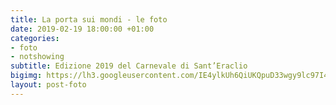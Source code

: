 ```yaml
---
title: La porta sui mondi - le foto
date: 2019-02-19 18:00:00 +01:00
categories:
- foto
- notshowing
subtitle: Edizione 2019 del Carnevale di Sant’Eraclio
bigimg: https://lh3.googleusercontent.com/IE4ylkUh6QiUKQpuD33wgy9lc97I47RNAlrJ71-1F6viWvRpuhf5Qs2dceOtZOIrVZ7_UhyuaATOsV-eKtCXKk1hANlPqgphVq6aEBl3uUvlFv5fiBMjc5NpKd3VuPaDkqTaHYCT-QM=w1920-h1080
layout: post-foto
---
```


<script src="https://cdn.jsdelivr.net/npm/publicalbum@latest/dist/pa-embed-player.min.js" async></script>
<div class="pa-embed-player" style="width:100%; height:480px; display:none;"
  data-link="https://photos.app.goo.gl/UQtYtEQc6CobruTk9"
  data-title="La porta sui mondi - carnevale 2019"
  data-description="27 new photos · Album by Andrea Gentili"
  data-background-color="#000000">
  <img data-src="https://lh3.googleusercontent.com/3ilmGdcjTUre0Nd9WNvchcbXb1wJ4dpSCzZmvtJd_iNTxOVapCAMKeirhJx6wKiH02mOMCUMl9K2AVaZ1PU6eERd_n7YVmt7-L7BEthfVzJOe_OwvPcN6l5btkM_ig8G-7q2_tyxwAg=w1920-h1080" src="" alt="" />
  <img data-src="https://lh3.googleusercontent.com/QyC2QQlgnchHqwu2l93QuPzeqiSvd7j3fzelPk82kTdnJN9HGVHRQtftB5FKshpL3RMF_7AFf6-ZgnMlQknzDzVZcyEcNu-7wuNMZa8lhUEnJteZ_8Qxy_-hJ36N95NGSUKiMo4ILco=w1920-h1080" src="" alt="" />
  <img data-src="https://lh3.googleusercontent.com/d-WxeX1LKgS3Oo1yNplWzUGNBkGNBSXRGyZMGUnrZKW7_2LA_i97PwC6sfN8EC17GCYY8MBOMqhIx-aDruzRbhm8Zy3R7ei6fiA0cs9grU42r9K74OAQKSNBdWZenaARHSBocq-HEu0=w1920-h1080" src="" alt="" />
  <img data-src="https://lh3.googleusercontent.com/9u-HPe_KGqqoC-9SQCWBygNCu8G2o2d2Onc_2tvwbgFAUQL3mho0MaG1lt1pm5la5j6HLTcMPo_eFyAAOp1ro8ModyZeeLKRfCBRqJK8umav7_kjmAM6vwb1WSywzKt2wDWLQUDozsM=w1920-h1080" src="" alt="" />
  <img data-src="https://lh3.googleusercontent.com/GMEGhAQtLFCxI92eEGvDdwX_lLy4JqCdkQXXSd-ospM5WONQqlJV7GvIZra1VRAeNCAP_qvZugfYd3fY8UFFdpVyZ07box2mHYND9DCiyz2AgL-PlD0lORyOTlYYF564Am7rpyDXIVE=w1920-h1080" src="" alt="" />
  <img data-src="https://lh3.googleusercontent.com/0A1_cvnjitxvhRNfNN8VKnijuiXdRb-O0E6f3bkQFFAQPrZRB4t4Um7rGt8rkSfK-Yz_ZtiGuheXsNz4zZ4rIx7-vdp1jQdCcTLmsx9T3HgS8NfpP3qPzJ4YXzGWoj4rgMGgoct6tyc=w1920-h1080" src="" alt="" />
  <img data-src="https://lh3.googleusercontent.com/GBkkvVGAyAhvCLO67rrzVXBiCLYa4f5GMTKNr2OVzgGpI_--LOpLlurvyyOb_aRq4RNL4awboWWQdaeBYXNaP0BSHiwZCwHiLTM09OPtPd7tUTRGMfmQk5N7862qiI-_P3e4EEWjQVE=w1920-h1080" src="" alt="" />
  <img data-src="https://lh3.googleusercontent.com/u7eTmo4Tm2ZJJJl9tZumxDSqZ11MFh6QV-FKhjlcq15gZjNDCa7UeiOwWUtnCu9ydFqjNymjn-aynOVY5vC8ey72-KvGAUm3iqoII3NkxVtFo1DqQ7iMyYztVtFVZL6h_SvoegUwWbc=w1920-h1080" src="" alt="" />
  <img data-src="https://lh3.googleusercontent.com/2UXHHIO1GJuBeHsSIjxek-ZJI688pCSZ8ey9Tpy5zn14kL5JucgR6PZnABtIrvJcIZ8y9aUl7FhJZnuHpdAI8GLXNgvpuSYPPhk9rqN2nJaN7bLb695-M7gu2hact0FQs3XDy2LVyE0=w1920-h1080" src="" alt="" />
  <img data-src="https://lh3.googleusercontent.com/M8bKEMgunoGLBEjZpQTXeS0uLmap2IdUlKoo0ruR1dUXRkOzVSJuqIbMtuTF8domAJR5kDn-MLBykvzjTF5aH-eLhym7De7arFAgJNBLwAXpFokgjwm5XR1BVK6-8fnzXMv7JCaG8bQ=w1920-h1080" src="" alt="" />
  <img data-src="https://lh3.googleusercontent.com/f1-4CF-vUnkM84jUSRCpyQKEfAIxderHR58p7cFSWiUYLxgdX1vpMOt-Lz2dSBLAfdK5M6zUKZLQ19_i3yU7zOQhpIF45DBBrFD_Cheib6MaiVIyRpNEK_da6ef6AEOMHypcIvNaD2M=w1920-h1080" src="" alt="" />
  <img data-src="https://lh3.googleusercontent.com/o1bcmWSDpx5XLVgcLhk4m1-Az85cpAx-Uhi9SuPfRTXOZTVAoKkAl0qSZdbvYlOdNeLebEwJs9hHyZBUYUrhN7tv5ZCiOZ43p9ItgBqCxikr1VwE6lWyPuNyku8W03pNhe0hI02pdis=w1920-h1080" src="" alt="" />
  <img data-src="https://lh3.googleusercontent.com/TDzvmWagvvP_Ym4bGFQPUzOMgvbJ0nzcBUQomcv1gqa5SD5EpbOvvvMuyjaYGGSn_DOrCXzpYknQaQ9otGUb-i2YpzYRulR1YDZdRY4wN9JtgtsnmPZKoCCHE_lOd8pqdveSHG9kDoA=w1920-h1080" src="" alt="" />
  <img data-src="https://lh3.googleusercontent.com/eCRpVmJAlH242HA5_l-CI6rfYpb0uFzRccARIXlFeS52TUCzOiahMEzwYYiEG3iFxmZyGda_fpqzxFFt2YuoxoDmDQ2boK03NvzacHO9yW5jaB8Z8nWuGjh2TwMjwk20nMyPoiUa3_4=w1920-h1080" src="" alt="" />
  <img data-src="https://lh3.googleusercontent.com/HEze0FwXIBk-hDf74xhXJ6qNhVlkpg6D6YLy-VlJZLshFvrE-GU4hQuWZjT_nSkSL6uOzjYqdU6M7mI3wTIQdz5uPin9d9KnASF3RKeogj8--TCvzlQmuDaFADCuOIh3njg5vwYSF9U=w1920-h1080" src="" alt="" />
  <img data-src="https://lh3.googleusercontent.com/h-Pq0QvO4eSgJOmpV8nil5z8DmoQ6udRJwMXhBjRppQZeQChXbuC-beCqPss83UhKuxoBwQ8b6Hh2j_ZUhm58lDvE9M5XLnflJu_zkejzSVNxqTw7RCaBTmWUmRdb4e1dqvqGKQsNg0=w1920-h1080" src="" alt="" />
  <img data-src="https://lh3.googleusercontent.com/MM6Ji1Tsec9-Bo5rnDjLQdf9pUdbM2TDs3b_7o9DbUaQkbMR14NdTBcJS4ZvPOyJOmyWVHirRHgLmO0nLs5Lrp1O5jKyT7kTICq2N_OO0FTm3hkcJwOCwIngIaqDC4SaFT5NtYiZzV0=w1920-h1080" src="" alt="" />
  <img data-src="https://lh3.googleusercontent.com/adhnsH1baoFtLmV4pehcUzDCnh7KxKDM949tqlFlMUjAY40kJ6lXGeG4VRybVoZFOgllVkZ2pkcMuxTzyvVV69OmkARmcnCAjgjDfyKAnHR3cGACY5DMDtQ4ZMqADCI9bRtwcfpR_0M=w1920-h1080" src="" alt="" />
  <img data-src="https://lh3.googleusercontent.com/08GYr9G9qS3ZSzI8r-iF3cy5p3bd3GqyZLHIJXhjtG37QmB8urwpM3mc151rAyTTN7ToBmkZ2ycsiPPCrJxlE1m057GYciYK1cubH8bmtaDNxXiRY3l8jgokV83_zDvQ-3ej6AYqd4Q=w1920-h1080" src="" alt="" />
  <img data-src="https://lh3.googleusercontent.com/T2AsYEHsp8t-kbqCLonlxbnXh8aH_uZ7R9ElyOtFqCUcm0Ykcq7wzsLdVhSSRkLneR040NEUng1xr7lkx_f6MpkEM-W0x0jMBPyzQ6okyzoNFlYlZKkHvNDxtjVRotz13kVdSrvTwpQ=w1920-h1080" src="" alt="" />
  <img data-src="https://lh3.googleusercontent.com/KsvJgQRPQttb2F38UM-2zIEx-gfmCfPCkO8UC9fVL_ocQV_vPMk3Sk0ktGrMZRY6GFGXqsA1PlA6uHex1pGahkVYKbCfq4ypv04D2wKYlUUCrbeoyGAOinKPNyd_AwwLnEQGYEqshMo=w1920-h1080" src="" alt="" />
  <img data-src="https://lh3.googleusercontent.com/lYM7eB0HoMj_ALLyDGCCWKbaiBO-S0ZVAEh3lk_FAsyEA5-vJdASbFYa8UozsjacZZ8nMPD01osBfVvbdPQgod8y961DEaXowRFEsE7teFSCx_506Io2qmTsLxSPobHS-0FkBGxC0hQ=w1920-h1080" src="" alt="" />
  <img data-src="https://lh3.googleusercontent.com/uDGFG3B4LMSUcd20X5bmW8wSqoJ88hgXcoarpmgU568rEMS36-UayDda-GT7cUoqAFmVWDK-xZs4aXJeYKW0STRf4ygigaix3ZVK88Aza09m32tqKZxt7x71DaLItVv_ykluejDNivo=w1920-h1080" src="" alt="" />
  <img data-src="https://lh3.googleusercontent.com/gzi_9gST7gsS8ZaiVVW3qSP3oHiFIeq71_Ez2n8XyWix_EzU9Uewa5025umruHiWgsGSVcusr0u8yrYKBe2f47lZwEgwgtmZcd2zDHkubPG0gtH6N722X2Rma7CAPcoW195t1Ap0WOs=w1920-h1080" src="" alt="" />
  <img data-src="https://lh3.googleusercontent.com/IE4ylkUh6QiUKQpuD33wgy9lc97I47RNAlrJ71-1F6viWvRpuhf5Qs2dceOtZOIrVZ7_UhyuaATOsV-eKtCXKk1hANlPqgphVq6aEBl3uUvlFv5fiBMjc5NpKd3VuPaDkqTaHYCT-QM=w1920-h1080" src="" alt="" />
  <img data-src="https://lh3.googleusercontent.com/LloldxCuOz4Cc2q2xDGBEBxvQ6rsRzpfcG_M7Y4l-2CUFIUB1tOUQz1AZA1km8st7NmHUx5ZLbyYeC3NQmuriADY9OTMxhtThchoStZ53fDJ1Nqshj8bXuRqcD5eLU5pzWiJ5yH_q1c=w1920-h1080" src="" alt="" />
  <img data-src="https://lh3.googleusercontent.com/DgS1-95qA73rd8xVuuiqagHlLIybSiWrknv7_a6DBYXThrPIvvpCY6qGqHRmAAtK5B-SDmd15rU0eW1OK5qOWglHVKo_lQxQEhKDVsGLWmhmgubcs_56iKoSLmvWejPfQlCnYFFD8so=w1920-h1080" src="" alt="" />
</div>

